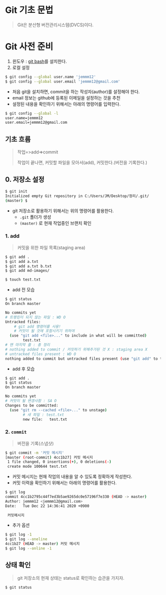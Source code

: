 # Git 기초 문법

> Git은 분산형 버전관리시스템(DVCS)이다.

# Git 사전 준비

1. 윈도우 : [git bash](https://gitforwindows.org/)를 설치한다.
2. 로컬 설정

```bash
$ git config --global user.name 'jemmm12'
$ git config --global user.email 'jemmm12@gmail.com'
```

* 처음 git을 설치하면, commit을 하는 작성자(author)를 설정해야 한다.
* email 정보는 github에 등록된 이메일을 설정하는 것을 추천
* 설정된 내용을 확인하기 위해서는 아래의 명령어를 입력한다.

```bash
$ git config --global -l
user.name=jemmm12
user.email=jemmm12@gmail.com
```

## 기초 흐름

> 작업=>add=>commit
>
> 작업이 끝나면, 커밋할 파일을 모아서(add), 커밋한다.(버전을 기록한다.)



## 0. 저장소 설정

```bash
$ git init
Initialized empty Git repository in C:/Users/JM/Desktop/정리/.git/
(master) $
```

* git 저장소로 활용하기 위해서는 위의 명령어를 활용한다.
  * `.git` 폴더가 생성
  * `(master)` 로 현재 작업중인 브랜치 확인

### 1. add

> 커밋을 위한 파일 목록(staging area)

```bash
$ git add .
$ git add a.txt
$ git add a.txt b.txt
$ git add md-images/
```





```bash
$ touch test.txt
```

* add 전 모습

```bash
$ git status
On branch master

No commits yet
# 트랭킹이 되지 않는 파일 : WD O
Untracked files:
	# git add 명령어를 사용!
	# 커밋이 될 것에 포함시키기 위하여
  (use "git add <file>..." to include in what will be committed)
        test.txt
# 맨 마지막 줄 : 총 정리
# nothing added to commit / 커밋하기 위해추가된 것 X : staging area X
# untracked files present : WD O
nothing added to commit but untracked files present (use "git add" to track)

```

* add 후 모습

```bash
$ git add .
$ git status
On branch master

No commits yet
# 커밋이 될 변경사함 : SA O
Changes to be committed:
  (use "git rm --cached <file>..." to unstage)
  		# 새 파일 : test.txt
        new file:   test.txt

```

### 2. `commit`

> 버전을 기록(스냅샷)

```bash
$ git commit -m '커밋 메시지'
[master (root-commit) 4cc1b27] 커밋 메시지
 1 file changed, 0 insertions(+), 0 deletions(-)
 create mode 100644 test.txt

```

* 커밋 메시지는 현재 작업의 내용을 알 수 있도록 정확하게 작성한다.
* 커밋 이력을 확인하기 위해서는 아래의 명령어를 활용한다.

```bash
$ git log
commit 4cc1b2795c44f7ed3b5ae9265dc0e57196f7e330 (HEAD -> master)
Author: jemmm12 <jemmm12@gmail.com>
Date:   Tue Dec 22 14:36:41 2020 +0900
 
 커밋메시지
```

* 추가 옵션

```bash
$ git log -1
$ git log --oneline
4cc1b27 (HEAD -> master) 커밋 메시지
$ git log --online -1
```

## 상태 확인

> git 저장소의 현재 상태는 status로 확인하는 습관을 가지자.

```bash
$ git status
```

